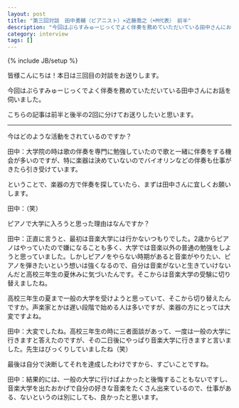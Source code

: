 ```yaml
---
layout: post
title: "第三回対談　田中勇輔（ピアニスト）×近藤喬之（+M代表）　前半"
description: "今回はぷらすみゅーじっくでよく伴奏を務めていただいている田中さんにお話を伺いました。"
category: interview
tags: []
---
```

{% include JB/setup %}



皆様こんにちは！本日は三回目の対談をお送りします。

今回はぷらすみゅーじっくでよく伴奏を務めていただいている田中さんにお話を伺いました。

こちらの記事は前半と後半の2回に分けてお送りしたいと思います。

___

<p class="interviewer">今はどのような活動をされているのですか？</p>

田中：大学院の時は歌の伴奏を専門に勉強していたので歌と一緒に伴奏をする機会が多いのですが、特に楽器は決めていないのでバイオリンなどの伴奏も仕事がきたら引き受けています。


<p class="interviewer">ということで、楽器の方で伴奏を探していたら、まずは田中さんに宜しくお願いします。</p>


田中：（笑）


<p class="interviewer">ピアノで大学に入ろうと思った理由はなんですか？</p>


田中：正直に言うと、最初は音楽大学には行かないつもりでした。2歳からピアノはやっていたので嫌になることも多く、大学では音楽以外の普通の勉強をしようと思っていました。しかしピアノをやらない時期があると音楽がやりたい、ピアノを弾きたいという想いは強くなるので、自分は音楽がないと生きていけないんだと高校三年生の夏休みに気づいたんです。そこからは音楽大学の受験に切り替えましたね。


<p class="interviewer">高校三年生の夏まで一般の大学を受けようと思っていて、そこから切り替えたんですか。声楽家とかは遅い段階で始める人は多いですが、楽器の方にとっては大変ですよね。</p>


田中：大変でしたね。高校三年生の時に三者面談があって、一度は一般の大学に行きますと答えたのですが、その二日後にやっぱり音楽大学に行きますと言いました。先生はびっくりしていましたね（笑）


<p class="interviewer">最後は自分で決断してそれを達成したわけですから、すごいことですね。</p>


田中：結果的には、一般の大学に行けばよかったと後悔することもないですし、音楽大学を出たおかげで自分の好きな音楽をたくさん出来ているので、仕事がある、ないというのは別にしても、良かったと思います。
